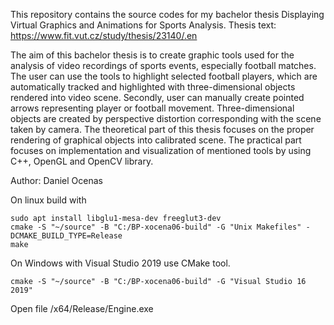 This repository contains the source codes for my bachelor thesis Displaying Virtual Graphics and Animations for Sports Analysis. 
Thesis text: https://www.fit.vut.cz/study/thesis/23140/.en

The aim of this bachelor thesis is to create graphic tools used for the analysis of video recordings of sports events, especially football matches. The user can use the tools to highlight selected football players, which are automatically tracked and highlighted with three-dimensional objects rendered into video scene. Secondly, user can manually create pointed arrows representing player or football movement. Three-dimensional objects are created by perspective distortion corresponding with the scene taken by camera. The theoretical part of this thesis focuses on the proper rendering of graphical objects into calibrated scene. The practical part focuses on implementation and visualization of mentioned tools by using C++, OpenGL and OpenCV library. 

Author: Daniel Ocenas

On linux build with
```console
sudo apt install libglu1-mesa-dev freeglut3-dev
cmake -S "~/source" -B "C:/BP-xocena06-build" -G "Unix Makefiles" -DCMAKE_BUILD_TYPE=Release
make
```

On Windows with Visual Studio 2019 use CMake tool.
```console
cmake -S "~/source" -B "C:/BP-xocena06-build" -G "Visual Studio 16 2019"
```
Open file /x64/Release/Engine.exe
